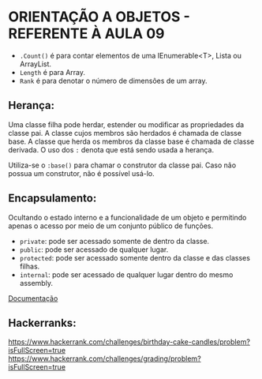 # ORIENTAÇÃO A OBJETOS - REFERENTE À AULA 09

- `.Count()` é para contar elementos de uma IEnumerable\<T>, Lista ou ArrayList.
- `Length` é para Array.
- `Rank` é para denotar o número de dimensões de um array.

## Herança:

Uma classe filha pode herdar, estender ou modificar as propriedades da classe pai. A classe cujos membros são herdados é chamada de classe base. A classe que herda os membros da classe base é chamada de classe derivada. O uso dos `:` denota que está sendo usada a herança.

Utiliza-se o `:base()` para chamar o construtor da classe pai. Caso não possua um construtor, não é possível usá-lo.


## Encapsulamento:

Ocultando o estado interno e a funcionalidade de um objeto e permitindo apenas o acesso por meio de um conjunto público de funções.

- `private`: pode ser acessado somente de dentro da classe.
- `public`: pode ser acessado de qualquer lugar.
- `protected`: pode ser acessado somente dentro da classe e das classes filhas.
- `internal`: pode ser acessado de qualquer lugar dentro do mesmo assembly.

[Documentação](https://docs.microsoft.com/pt-br/dotnet/csharp/fundamentals/tutorials/oop)


## Hackerranks:

https://www.hackerrank.com/challenges/birthday-cake-candles/problem?isFullScreen=true
https://www.hackerrank.com/challenges/grading/problem?isFullScreen=true